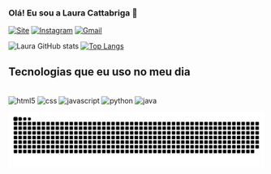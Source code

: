 
### Olá! Eu sou a Laura Cattabriga 👋

[![Site](https://img.shields.io/badge/website-000000?style=for-the-badge&logo=About.me&logoColor=white)](https://beacons.ai/lauracattabriga)
[![Instagram](https://img.shields.io/badge/Instagram-E4405F?style=for-the-badge&logo=instagram&logoColor=white)](https://instagram.com/laura_cattabriga_?igshid=MzNlNGNkZWQ4Mg==)
[![Gmail](https://img.shields.io/badge/Gmail-D14836?style=for-the-badge&logo=gmail&logoColor=white)](mailto:cattabrigalaura@gmail.com?subject=&body=)

![Laura GitHub stats](https://github-readme-stats.vercel.app/api?username=lauracattabriga&show_icons=true&theme=tokyonight)
[![Top Langs](https://github-readme-stats.vercel.app/api/top-langs/?username=lauracattabriga&layout=donut)](https://github.com/anuraghazra/github-readme-stats)


## Tecnologias que eu uso no meu dia

<div style="display: inline_block"><br/>
 <img align="center" alt="html5" src="https://img.shields.io/badge/HTML5-E34F26?style=for-the-badge&logo=html5&logoColor=white">
 <img align="center" alt="css" src="https://img.shields.io/badge/CSS-239120?&style=for-the-badge&logo=css3&logoColor=white">
 <img align="center" alt="javascript" src="https://img.shields.io/badge/JavaScript-F7DF1E?style=for-the-badge&logo=javascript&logoColor=black">
 <img align="center" alt="python" src="https://img.shields.io/badge/Python-3776AB?style=for-the-badge&logo=python&logoColor=white">
 <img align="center" alt="java" src="https://img.shields.io/badge/Java-ED8B00?style=for-the-badge&logo=openjdk&logoColor=white">
</div>

![Snake animation](https://github.com/ellen2121/ellen2121/blob/output/github-contribution-grid-snake.svg)
